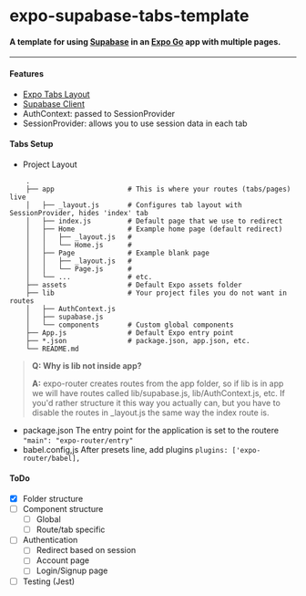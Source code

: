 # expo-supabase-tabs-template
#### A template for using [Supabase](https://supabase.com/ "Supabase") in an [Expo Go](https://expo.dev/client "Expo Go") app with multiple pages.

------------
#### Features
- [Expo Tabs Layout](https://docs.expo.dev/router/advanced/tabs/ "Expo Tabs Layout")
- [Supabase Client](https://supabase.com/docs/reference/javascript/v0/initializing "Supabase Client")
- AuthContext: passed to SessionProvider
- SessionProvider: allows you to use session data in each tab

#### Tabs Setup

- Project Layout
~~~
    .
    ├── app                  # This is where your routes (tabs/pages) live
    │   ├── _layout.js       # Configures tab layout with SessionProvider, hides 'index' tab
    │   ├── index.js         # Default page that we use to redirect
    │   ├── Home             # Example home page (default redirect)
    │   │   ├── _layout.js   #
    │   │   └── Home.js      #
    │   ├── Page             # Example blank page
    │   │   ├── _layout.js   #
    │   │   └── Page.js      #
    │   └── ...              # etc.
    ├── assets               # Default Expo assets folder
    ├── lib                  # Your project files you do not want in routes
    │   ├── AuthContext.js
    │   ├── supabase.js
    │   └── components       # Custom global components 
    ├── App.js               # Default Expo entry point
    ├── *.json               # package.json, app.json, etc.
    └── README.md
~~~

> **Q: Why is lib not inside app?**
>
> **A:** expo-router creates routes from the app folder, so if lib is in app we will have routes called lib/supabase.js, lib/AuthContext.js, etc. If you'd rather structure it this way you actually can, but you have to disable the routes in _layout.js the same way the index route is.

- package.json
The entry point for the application is set to the routere
`"main": "expo-router/entry"`
- babel.config,js
After presets line, add plugins
`plugins: ['expo-router/babel],`

#### ToDo
- [x] Folder structure
- [ ] Component structure
    - [ ] Global
    - [ ] Route/tab specific
- [ ] Authentication
    - [ ] Redirect based on session
    - [ ] Account page
    - [ ] Login/Signup page
- [ ] Testing (Jest)
